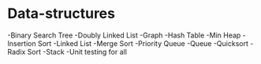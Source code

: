 Data-structures
===============
-Binary Search Tree
-Doubly Linked List
-Graph
-Hash Table
-Min Heap
-Insertion Sort
-Linked List
-Merge Sort
-Priority Queue
-Queue
-Quicksort
-Radix Sort
-Stack
-Unit testing for all